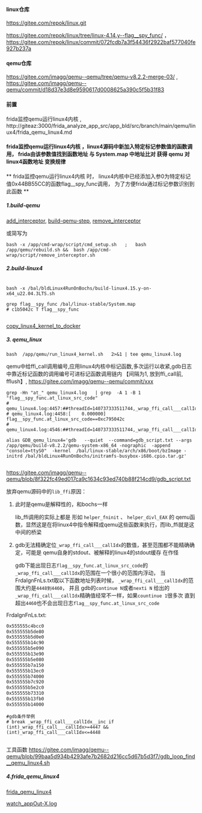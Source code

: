 
#### linux仓库

https://gitee.com/repok/linux.git



https://gitee.com/repok/linux/tree/linux-4.14.y--flag__spy_func/  ， https://gitee.com/repok/linux/commit/072fcdb7a3f54436f2922baf577040fe927b237a

#### qemu仓库


https://gitee.com/imagg/qemu--qemu/tree/qemu-v8.2.2-merge-03/  ,  https://gitee.com/imagg/qemu--qemu/commit/d18d37e3d8e9590617d0008625a390c5f5b31f83
 



#### 前置
frida监控qemu运行linux4内核 , http://giteaz:3000/frida_analyze_app_src/app_bld/src/branch/main/qemu/linux4/frida_qemu_linux4.md


#### frida监控qemu运行linux4内核 ，linux4源码中新加入特定标记参数值的函数调用， frida由该参数值找到函数地址 与 System.map 中地址比对 获得 qemu 对 linux4函数地址 变换规律

** frida监控qemu运行linux4内核 时，  linux4内核中已经添加入参0为特定标记值0x44BB55CC的函数flag__spy_func调用， 为了方便frida通过标记参数识别到此函数 **

##### 1.build-qemu
[add_interceptor](http://giteaz:3000/frida_analyze_app_src/app_bld/src/branch/main/cmd-wrap.md#add_interceptor),
[build-qemu-step](http://giteaz:3000/frida_analyze_app_src/app_bld/src/branch/main/qemu/readme.md#build-qemu-step),
[remove_interceptor](http://giteaz:3000/frida_analyze_app_src/app_bld/src/branch/main/cmd-wrap.md#remove_interceptor)

或简写为
```shell
bash -x /app/cmd-wrap/script/cmd_setup.sh   ;   bash  /app/qemu/rebuild.sh &&  bash /app/cmd-wrap/script/remove_interceptor.sh
```
##### 2.build-linux4
```shell

bash -x /bal/bldLinux4RunOnBochs/build-linux4.15.y-on-x64_u22.04.3LTS.sh

grep flag__spy_func /bal/linux-stable/System.map 
# c1b5042c T flag__spy_func


```


[copy_linux4_kernel_to_docker](http://giteaz:3000/frida_analyze_app_src/app_bld/src/branch/main/qemu/linux4/frida_qemu_linux4.md#copy_linux4_kernel_to_docker)
##### 3. qemu_linux
```shell
bash  /app/qemu/run_linux4_kernel.sh   2>&1 | tee qemu_linux4.log
```


qemu中给ffi_call调用编号,应用linux4内核中标记函数,多次运行以收紧,gdb日志中靠近标记函数的调用编号可进标记函数调用链内  【间隔为1, 放到ffi_call前, fflush】,  https://gitee.com/imagg/qemu--qemu/commit/xxx

```shell
grep -Hn "at_" qemu_linux4.log   | grep  -A 1 -B 1  "flag__spy_func.at_linux_src_code"
# qemu_linux4.log:4457:##threadId=140737333511744,_wrap_ffi_call___callIdx.at_qemu_src_code=4432
# qemu_linux4.log:4458:[    0.000000] flag__spy_func.at_linux_src_code==0xc795042c
# qemu_linux4.log:4546:##threadId=140737333511744,_wrap_ffi_call___callIdx.at_qemu_src_code=4433

```


```shell
alias GDB_qemu_linux4='gdb   --quiet  --command=gdb_script.txt --args /app/qemu/build-v8.2.2/qemu-system-x86_64 -nographic  -append "console=ttyS0"  -kernel  /bal/linux-stable/arch/x86/boot/bzImage -initrd /bal/bldLinux4RunOnBochs/initramfs-busybox-i686.cpio.tar.gz'


```

 https://gitee.com/imagg/qemu--qemu/blob/8f322fc49ed017ca9c1634c93ed740b88f214cd9/gdb_script.txt

放弃qemu源码中的```lib_ffi```原因：

1. 此时是qemu是解释性的，和bochs一样

    lib_ffi调用的实际上都是 形如 ```helper_fninit``` 、 ```helper_divl_EAX``` 的 qemu函数，显然这是在将linux4中指令解释成qemu这些函数来执行，而lib_ffi就是这中间的桥梁

2.  gdb无法精确定位```_wrap_ffi_call___callIdx```的数值，甚至范围都不能精确确定，可能是 qemu自身的stdout、被解释的linux4的stdout缓存 在作怪

    gdb下能出现日志```flag__spy_func.at_linux_src_code```的```_wrap_ffi_call___callIdx```的范围在一个很小的范围内浮动， 当FrdaIgnFnLs.txt取以下函数地址列表时候， ```_wrap_ffi_call___callIdx```的范围大约是```4448到4460```， 并且 gdb的```continue N```或者```nexti N``` 给出的```_wrap_ffi_call___callIdx```精确值经常不一样，如果```countinue 1```很多次 直到超出```4460```也不会出现日志```flag__spy_func.at_linux_src_code```





FrdaIgnFnLs.txt: 
```txt
0x555555c4bcc0
0x555555b5de80
0x555555b5d0e0
0x555555b14c90
0x555555b5e090
0x555555b13e90
0x555555b5e080
0x555555b7a150
0x555555b13ec0
0x555555b74000
0x555555b7c920
0x555555b5e2c0
0x555555b73310
0x555555b13fb0
0x555555b14000

```

```shell
#gdb条件举例
# break _wrap_ffi_call___callIdx__inc if (int)_wrap_ffi_call___callIdx>=4447 && (int)_wrap_ffi_call___callIdx<=4448


```

工具函数
https://gitee.com/imagg/qemu--qemu/blob/99baa5d934b4293afe7b2682d216cc5d67b5d3f7/gdb_loop_find__qemu_linux4.sh


##### 4.frida_qemu_linux4
[frida_qemu_linux4](http://giteaz:3000/frida_analyze_app_src/app_bld/src/branch/main/qemu/linux4/frida_qemu_linux4.md#frida_qemu_linux4)

[watch_appOut-X.log](http://giteaz:3000/frida_analyze_app_src/app_bld/src/branch/main/qemu/linux4/frida_qemu_linux4_ignoreHugeFunc.md#watch_appout-xlog)